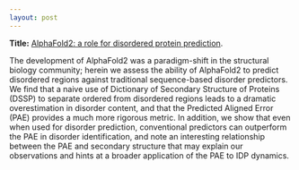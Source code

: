 ```yaml
---
layout: post
---
```


<b>Title:</b>
<a href="https://doi.org/10.1101/2021.09.27.461910">AlphaFold2: a role for disordered protein prediction</a>.

The development of AlphaFold2 was a paradigm-shift in the structural biology community; herein we assess the ability of AlphaFold2 to predict disordered regions against traditional sequence-based disorder predictors. We find that a naive use of Dictionary of Secondary Structure of Proteins (DSSP) to separate ordered from disordered regions leads to a dramatic overestimation in disorder content, and that the Predicted Aligned Error (PAE) provides a much more rigorous metric. In addition, we show that even when used for disorder prediction, conventional predictors can outperform the PAE in disorder identification, and note an interesting relationship between the PAE and secondary structure that may explain our observations and hints at a broader application of the PAE to IDP dynamics.
